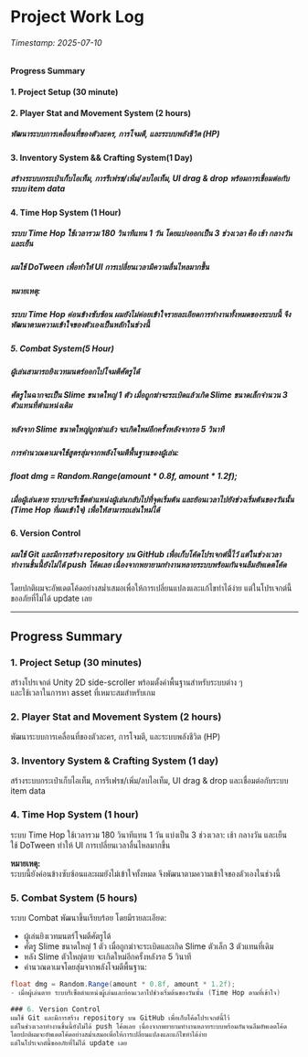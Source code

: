 # Project Work Log

###### Timestamp: 2025-07-10





#### **Progress Summary**



#### 1\. Project Setup (30 minute)

#### 

#### 2\. Player Stat and Movement System (2 hours)

##### พัฒนาระบบการเคลื่อนที่ของตัวละคร, การโจมตี, และระบบพลังชีวิต (HP) 



#### 3\. Inventory System \&\& Crafting System(1 Day)

##### สร้างระบบกระเป๋าเก็บไอเท็ม, การรีเฟรช/เพิ่ม/ลบไอเท็ม, UI drag \& drop พร้อมการเชื่อมต่อกับระบบ item data



#### 4. Time Hop System (1 Hour)

##### ระบบ Time Hop ใช้เวลารวม 180 วินาทีแทน 1 วัน โดยแบ่งออกเป็น 3 ช่วงเวลา คือ เช้า กลางวัน และเย็น

##### ผมใช้ DoTween เพื่อทำให้ UI การเปลี่ยนเวลามีความลื่นไหลมากขึ้น

##### **หมายเหตุ:**

##### ระบบ Time Hop ค่อนข้างซับซ้อน ผมยังไม่ค่อยเข้าใจรายละเอียดการทำงานทั้งหมดของระบบนี้ จึงพัฒนาตามความเข้าใจของตัวเองเป็นหลักในช่วงนี้

##### 

##### 5\. Combat System(5  Hour)

##### ผู้เล่นสามารถยิงเวทมนตร์ออกไปโจมตีศัตรูได้

##### ศัตรูในฉากจะเป็น Slime ขนาดใหญ่ 1 ตัว เมื่อถูกฆ่าจะระเบิดแล้วเกิด Slime ขนาดเล็กจำนวน 3 ตัวแทนที่ตำแหน่งเดิม

##### หลังจาก Slime ขนาดใหญ่ถูกฆ่าแล้ว จะเกิดใหม่อีกครั้งหลังจากรอ 5 วินาที

##### การคำนวณดาเมจใช้สูตรสุ่มจากพลังโจมตีพื้นฐานของผู้เล่น:

##### **float dmg = Random.Range(amount \* 0.8f, amount \* 1.2f);**

##### เมื่อผู้เล่นตาย ระบบจะรีเซ็ตตำแหน่งผู้เล่นกลับไปที่จุดเริ่มต้น และย้อนเวลาไปยังช่วงเริ่มต้นของวันนั้น (Time Hop ที่ผมเข้าใจ) เพื่อให้สามารถเล่นใหม่ได้





#### 6. Version Control

##### ผมใช้ Git และมีการสร้าง repository บน GitHub เพื่อเก็บโค้ดโปรเจกต์นี้ไว้ แต่ในช่วงเวลาทำงานชิ้นนี้ยังไม่ได้ push โค้ดเลย เนื่องจากพยายามทำงานหลายระบบพร้อมกันจนลืมอัพเดตโค้ด

โดยปกติผมจะอัพเดตโค้ดอย่างสม่ำเสมอเพื่อให้การเปลี่ยนแปลงและแก้ไขทำได้ง่าย แต่ในโปรเจกต์นี้ขออภัยที่ไม่ได้ update เลย


---

## Progress Summary

### 1. Project Setup (30 minutes)  
สร้างโปรเจกต์ Unity 2D side-scroller พร้อมตั้งค่าพื้นฐานสำหรับระบบต่าง ๆ  
และใช้เวลาในการหา asset ที่เหมาะสมสำหรับเกม

### 2. Player Stat and Movement System (2 hours)  
พัฒนาระบบการเคลื่อนที่ของตัวละคร, การโจมตี, และระบบพลังชีวิต (HP)

### 3. Inventory System & Crafting System (1 day)  
สร้างระบบกระเป๋าเก็บไอเท็ม, การรีเฟรช/เพิ่ม/ลบไอเท็ม, UI drag & drop และเชื่อมต่อกับระบบ item data

### 4. Time Hop System (1 hour)  
ระบบ Time Hop ใช้เวลารวม 180 วินาทีแทน 1 วัน แบ่งเป็น 3 ช่วงเวลา: เช้า กลางวัน และเย็น  
ใช้ DoTween ทำให้ UI การเปลี่ยนเวลาลื่นไหลมากขึ้น  

**หมายเหตุ:**  
ระบบนี้ยังค่อนข้างซับซ้อนและผมยังไม่เข้าใจทั้งหมด จึงพัฒนาตามความเข้าใจของตัวเองในช่วงนี้

### 5. Combat System (5 hours)  
ระบบ Combat พัฒนาขึ้นเรียบร้อย โดยมีรายละเอียด:  
- ผู้เล่นยิงเวทมนตร์โจมตีศัตรูได้  
- ศัตรู Slime ขนาดใหญ่ 1 ตัว เมื่อถูกฆ่าจะระเบิดและเกิด Slime ตัวเล็ก 3 ตัวแทนที่เดิม  
- หลัง Slime ตัวใหญ่ตาย จะเกิดใหม่อีกครั้งหลังรอ 5 วินาที  
- คำนวณดาเมจโดยสุ่มจากพลังโจมตีพื้นฐาน:  
```csharp
float dmg = Random.Range(amount * 0.8f, amount * 1.2f);
- เมื่อผู้เล่นตาย ระบบรีเซ็ตตำแหน่งผู้เล่นและย้อนเวลาไปช่วงเริ่มต้นของวันนั้น (Time Hop ตามที่เข้าใจ)

### 6. Version Control
ผมใช้ Git และมีการสร้าง repository บน GitHub เพื่อเก็บโค้ดโปรเจกต์นี้ไว้
แต่ในช่วงเวลาทำงานชิ้นนี้ยังไม่ได้ push โค้ดเลย เนื่องจากพยายามทำงานหลายระบบพร้อมกันจนลืมอัพเดตโค้ด
โดยปกติผมจะอัพเดตโค้ดอย่างสม่ำเสมอเพื่อให้การเปลี่ยนแปลงและแก้ไขทำได้ง่าย
แต่ในโปรเจกต์นี้ขออภัยที่ไม่ได้ update เลย







